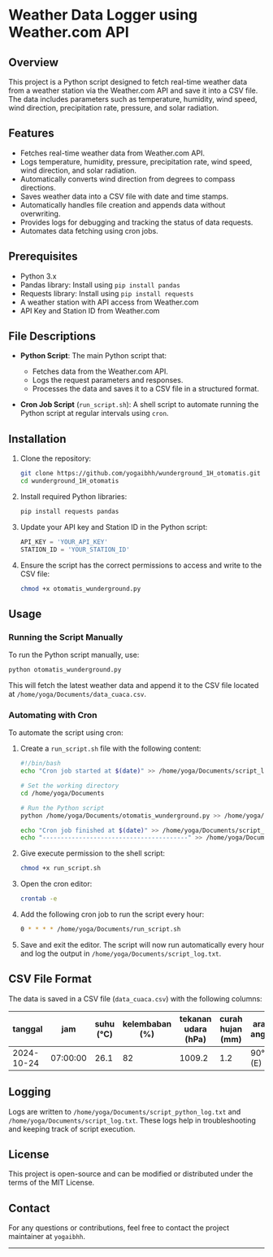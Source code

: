 # **Weather Data Logger using Weather.com API**

## **Overview**

This project is a Python script designed to fetch real-time weather data from a weather station via the Weather.com API and save it into a CSV file. The data includes parameters such as temperature, humidity, wind speed, wind direction, precipitation rate, pressure, and solar radiation. 

## **Features**

- Fetches real-time weather data from Weather.com API.
- Logs temperature, humidity, pressure, precipitation rate, wind speed, wind direction, and solar radiation.
- Automatically converts wind direction from degrees to compass directions.
- Saves weather data into a CSV file with date and time stamps.
- Automatically handles file creation and appends data without overwriting.
- Provides logs for debugging and tracking the status of data requests.
- Automates data fetching using cron jobs.

## **Prerequisites**

- Python 3.x
- Pandas library: Install using `pip install pandas`
- Requests library: Install using `pip install requests`
- A weather station with API access from Weather.com
- API Key and Station ID from Weather.com

## **File Descriptions**

- **Python Script**: The main Python script that:
  - Fetches data from the Weather.com API.
  - Logs the request parameters and responses.
  - Processes the data and saves it to a CSV file in a structured format.

- **Cron Job Script** (`run_script.sh`): A shell script to automate running the Python script at regular intervals using `cron`.

## **Installation**

1. Clone the repository:

   ```bash
   git clone https://github.com/yogaibhh/wunderground_1H_otomatis.git
   cd wunderground_1H_otomatis
   ```

2. Install required Python libraries:

   ```bash
   pip install requests pandas
   ```

3. Update your API key and Station ID in the Python script:

   ```python
   API_KEY = 'YOUR_API_KEY'
   STATION_ID = 'YOUR_STATION_ID'
   ```

4. Ensure the script has the correct permissions to access and write to the CSV file:

   ```bash
   chmod +x otomatis_wunderground.py
   ```

## **Usage**

### **Running the Script Manually**

To run the Python script manually, use:

```bash
python otomatis_wunderground.py
```

This will fetch the latest weather data and append it to the CSV file located at `/home/yoga/Documents/data_cuaca.csv`.

### **Automating with Cron**

To automate the script using cron:

1. Create a `run_script.sh` file with the following content:

   ```bash
   #!/bin/bash
   echo "Cron job started at $(date)" >> /home/yoga/Documents/script_log.txt

   # Set the working directory
   cd /home/yoga/Documents

   # Run the Python script
   python /home/yoga/Documents/otomatis_wunderground.py >> /home/yoga/Documents/script_log.txt 2>&1

   echo "Cron job finished at $(date)" >> /home/yoga/Documents/script_log.txt
   echo "----------------------------------------" >> /home/yoga/Documents/script_log.txt
   ```

2. Give execute permission to the shell script:

   ```bash
   chmod +x run_script.sh
   ```

3. Open the cron editor:

   ```bash
   crontab -e
   ```

4. Add the following cron job to run the script every hour:

   ```bash
   0 * * * * /home/yoga/Documents/run_script.sh
   ```

5. Save and exit the editor. The script will now run automatically every hour and log the output in `/home/yoga/Documents/script_log.txt`.

## **CSV File Format**

The data is saved in a CSV file (`data_cuaca.csv`) with the following columns:

| **tanggal** | **jam** | **suhu (°C)** | **kelembaban (%)** | **tekanan udara (hPa)** | **curah hujan (mm)** | **arah angin** | **kecepatan angin (km/h)** | **radiasi matahari (W/m²)** |
|--------------|----------|-----------|----------------|---------------------|------------------|------------|------------------------|-------------------------|
| 2024-10-24   | 07:00:00 | 26.1      | 82             | 1009.2              | 1.2              | 90° (E)    | 15.2                   | 340                     |

## **Logging**

Logs are written to `/home/yoga/Documents/script_python_log.txt` and `/home/yoga/Documents/script_log.txt`. These logs help in troubleshooting and keeping track of script execution.

## **License**

This project is open-source and can be modified or distributed under the terms of the MIT License.

## **Contact**

For any questions or contributions, feel free to contact the project maintainer at `yogaibhh`.

---
